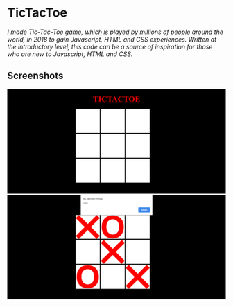 # TicTacToe
*I made Tic-Tac-Toe game, which is played by millions of people around the world, in 2018 to gain Javascript, HTML and CSS experiences. Written at the introductory level, this code can be a source of inspiration for those who are new to Javascript, HTML and CSS.*

## Screenshots
![Screenshot1](https://github.com/eroldmrclk/TicTacToe/blob/master/images/Screenshot_1.png)
![Screenshot2](https://github.com/eroldmrclk/TicTacToe/blob/master/images/Screenshot_2.png)
